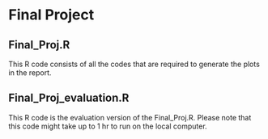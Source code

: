 # Final Project 

## Final_Proj.R

This R code consists of all the codes that are required to generate the plots in the report.

## Final_Proj_evaluation.R

This R code is the evaluation version of the Final_Proj.R. Please note that this code might take up to 1 hr to run on the local computer.
